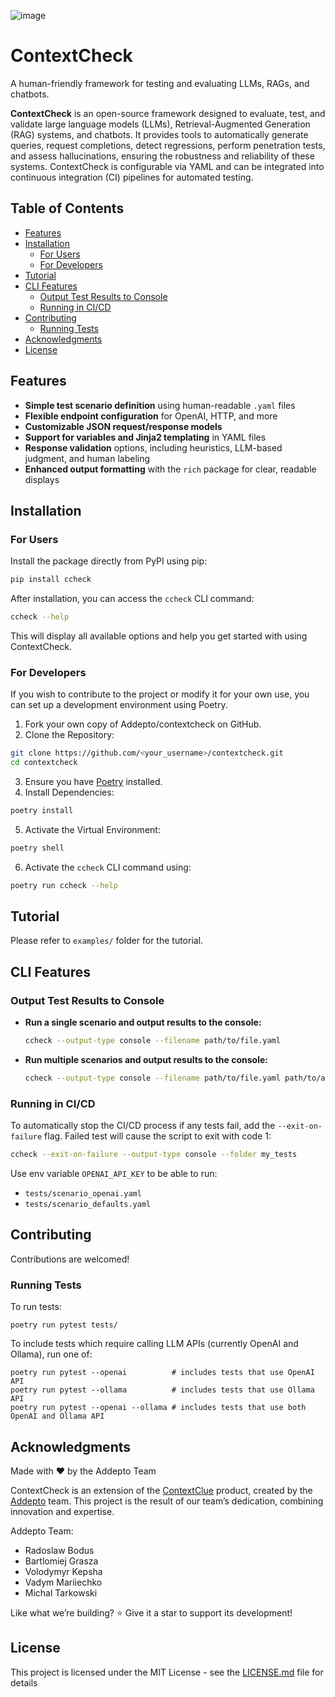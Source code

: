 ![image](./docs/contextcheck_logo_violet.png)

# ContextCheck

A human-friendly framework for testing and evaluating LLMs, RAGs, and chatbots.

**ContextCheck** is an open-source framework designed to evaluate, test, and validate large language models (LLMs), Retrieval-Augmented Generation (RAG) systems, and chatbots. It provides tools to automatically generate queries, request completions, detect regressions, perform penetration tests, and assess hallucinations, ensuring the robustness and reliability of these systems. ContextCheck is configurable via YAML and can be integrated into continuous integration (CI) pipelines for automated testing.


## Table of Contents
- [Features](#features)
- [Installation](#installation)
  - [For Users](#for-users)
  - [For Developers](#for-developers)
- [Tutorial](#tutorial)
- [CLI Features](#cli-features)
  - [Output Test Results to Console](#output-test-results-to-console)
  - [Running in CI/CD](#running-in-cicd)
- [Contributing](#contributing)
  - [Running Tests](#running-tests)
- [Acknowledgments](#acknowledgments)
- [License](#license)


## Features

- **Simple test scenario definition** using human-readable `.yaml` files
- **Flexible endpoint configuration** for OpenAI, HTTP, and more
- **Customizable JSON request/response models**
- **Support for variables and Jinja2 templating** in YAML files
- **Response validation** options, including heuristics, LLM-based judgment, and human labeling
- **Enhanced output formatting** with the `rich` package for clear, readable displays


## Installation

### For Users

Install the package directly from PyPI using pip:

```sh
pip install ccheck
```

After installation, you can access the `ccheck` CLI command:

```sh
ccheck --help
```

This will display all available options and help you get started with using ContextCheck.

### For Developers

If you wish to contribute to the project or modify it for your own use, you can set up a development environment using Poetry.

1. Fork your own copy of Addepto/contextcheck on GitHub.
2. Clone the Repository:
  ```sh
  git clone https://github.com/<your_username>/contextcheck.git
  cd contextcheck
  ```
3. Ensure you have [Poetry](https://python-poetry.org/) installed.
4. Install Dependencies:
  ```sh
  poetry install
  ```
5. Activate the Virtual Environment:
  ```sh
  poetry shell
  ```
6. Activate the `ccheck` CLI command using:
  ```sh
  poetry run ccheck --help
  ```


## Tutorial

Please refer to `examples/` folder for the tutorial.


## CLI Features

### Output Test Results to Console

- **Run a single scenario and output results to the console:**
  ```sh
  ccheck --output-type console --filename path/to/file.yaml
  ```
- **Run multiple scenarios and output results to the console:**
  ```sh
  ccheck --output-type console --filename path/to/file.yaml path/to/another_file.yaml
  ```

### Running in CI/CD

To automatically stop the CI/CD process if any tests fail, add the `--exit-on-failure` flag. Failed test will cause the script to exit with code 1:

```sh
ccheck --exit-on-failure --output-type console --folder my_tests
```

Use env variable `OPENAI_API_KEY` to be able to run:
- `tests/scenario_openai.yaml`
- `tests/scenario_defaults.yaml`


## Contributing

Contributions are welcomed!

### Running Tests

To run tests:
```
poetry run pytest tests/
```

To include tests which require calling LLM APIs (currently OpenAI and Ollama), run one of:
```
poetry run pytest --openai          # includes tests that use OpenAI API
poetry run pytest --ollama          # includes tests that use Ollama API
poetry run pytest --openai --ollama # includes tests that use both OpenAI and Ollama API
```


## Acknowledgments

Made with ❤️ by the Addepto Team

ContextCheck is an extension of the [ContextClue](https://context-clue.com/) product, created by the [Addepto](https://addepto.com/) team. This project is the result of our team’s dedication, combining innovation and expertise.

Addepto Team:

* Radoslaw Bodus
* Bartlomiej Grasza
* Volodymyr Kepsha
* Vadym Mariiechko
* Michal Tarkowski

Like what we’re building? ⭐ Give it a star to support its development!


## License

This project is licensed under the MIT License - see the [LICENSE.md](LICENSE.md) file for details

